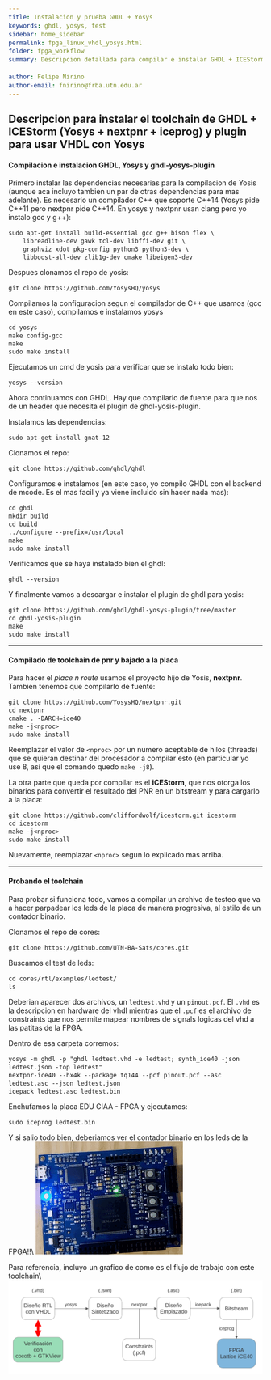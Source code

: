```yaml
---
title: Instalacion y prueba GHDL + Yosys
keywords: ghdl, yosys, test
sidebar: home_sidebar
permalink: fpga_linux_vhdl_yosys.html
folder: fpga_workflow
summary: Descripcion detallada para compilar e instalar GHDL + ICEStorm + plugin para usar vhdl con yosys

author: Felipe Nirino
author-email: fnirino@frba.utn.edu.ar
---
```


## Descripcion para instalar el toolchain de GHDL + ICEStorm (Yosys + nextpnr + iceprog) y plugin para usar VHDL con Yosys

#### Compilacion e instalacion GHDL, Yosys y ghdl-yosys-plugin

Primero instalar las dependencias necesarias para la compilacion de Yosis (aunque aca incluyo tambien un par de otras dependencias para mas adelante).
Es necesario un compilador C++ que soporte C++14 (Yosys pide C++11 pero nextpnr pide C++14. En yosys y nextpnr usan clang pero yo instalo gcc y g++):
 
```
sudo apt-get install build-essential gcc g++ bison flex \
	libreadline-dev gawk tcl-dev libffi-dev git \
	graphviz xdot pkg-config python3 python3-dev \
	libboost-all-dev zlib1g-dev cmake libeigen3-dev
```

Despues clonamos el repo de yosis:

```
git clone https://github.com/YosysHQ/yosys
```

Compilamos la configuracion segun el compilador de C++ que usamos (gcc en este caso), compilamos e instalamos yosys

```
cd yosys
make config-gcc
make
sudo make install
```

Ejecutamos un cmd de yosis para verificar que se instalo todo bien:

```
yosys --version
```

Ahora continuamos con GHDL. Hay que compilarlo de fuente para que nos de un header que necesita el plugin de ghdl-yosis-plugin.

Instalamos las dependencias:

```
sudo apt-get install gnat-12
```

Clonamos el repo:

```
git clone https://github.com/ghdl/ghdl
```

Configuramos e instalamos (en este caso, yo compilo GHDL con el backend de mcode. Es el mas facil y ya viene incluido sin hacer nada mas):

```
cd ghdl
mkdir build
cd build
../configure --prefix=/usr/local
make
sudo make install
```

Verificamos que se haya instalado bien el ghdl:

```
ghdl --version
```

Y finalmente vamos a descargar e instalar el plugin de ghdl para yosis:

```
git clone https://github.com/ghdl/ghdl-yosys-plugin/tree/master
cd ghdl-yosis-plugin
make
sudo make install
```

---

#### Compilado de toolchain de pnr y bajado a la placa

Para hacer el *place n route* usamos el proyecto hijo de Yosis, **nextpnr**.
Tambien tenemos que compilarlo de fuente:

```
git clone https://github.com/YosysHQ/nextpnr.git
cd nextpnr
cmake . -DARCH=ice40
make -j<nproc>
sudo make install
```

Reemplazar el valor de `<nproc>` por un numero aceptable de hilos (threads) que se quieran destinar del procesador a compilar esto (en particular yo use 8, asi que el comando quedo `make -j8`).

La otra parte que queda por compilar es el **iCEStorm**, que nos otorga los binarios para convertir el resultado del PNR en un bitstream y para cargarlo a la placa:

```
git clone https://github.com/cliffordwolf/icestorm.git icestorm
cd icestorm
make -j<nproc>
sudo make install
```

Nuevamente, reemplazar `<nproc>` segun lo explicado mas arriba.

---

#### Probando el toolchain

Para probar si funciona todo, vamos a compilar un archivo de testeo que va a hacer parpadear los leds de la placa de manera progresiva, al estilo de un contador binario.

Clonamos el repo de cores:

```
git clone https://github.com/UTN-BA-Sats/cores.git
```

Buscamos el test de leds:

```
cd cores/rtl/examples/ledtest/
ls
```

Deberian aparecer dos archivos, un `ledtest.vhd` y un `pinout.pcf`. El `.vhd` es la descripcion en hardware del vhdl mientras que el `.pcf` es el archivo de constraints que nos permite mapear nombres de signals logicas del vhd a las patitas de la FPGA.

Dentro de esa carpeta corremos:

```
yosys -m ghdl -p "ghdl ledtest.vhd -e ledtest; synth_ice40 -json ledtest.json -top ledtest"
nextpnr-ice40 --hx4k --package tq144 --pcf pinout.pcf --asc ledtest.asc --json ledtest.json
icepack ledtest.asc ledtest.bin
```

Enchufamos la placa EDU CIAA - FPGA y ejecutamos:

```
sudo iceprog ledtest.bin
```

Y si salio todo bien, deberiamos ver el contador binario en los leds de la FPGA!!\\
![gif-fpga](../../images/fpga_test_counter.gif)

Para referencia, incluyo un grafico de como es el flujo de trabajo con este toolchain\\
![workflow-fpga](../../images/fpga_workflow_grafico.png)
